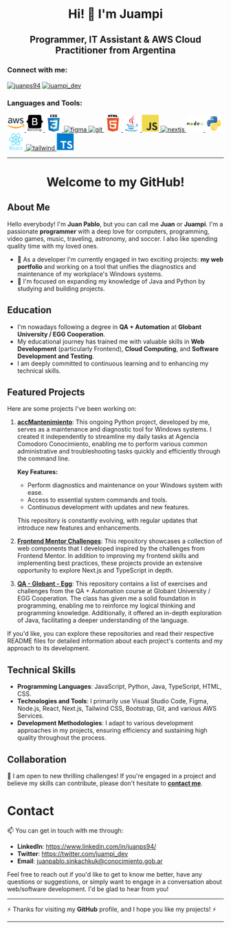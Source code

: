 <h1 align="center">Hi! 👋 I'm Juampi</h1>
<h2 align="center">Programmer, IT Assistant & AWS Cloud Practitioner from Argentina</h2>

<h3 align="left">Connect with me:</h3>
<p align="left">
<a href="https://linkedin.com/in/juanps94" target="blank"><img align="center" src="https://raw.githubusercontent.com/rahuldkjain/github-profile-readme-generator/master/src/images/icons/Social/linked-in-alt.svg" alt="juanps94" height="30" width="40" /></a>
<a href="https://twitter.com/juampi_dev" target="blank"><img align="center" src="https://raw.githubusercontent.com/rahuldkjain/github-profile-readme-generator/master/src/images/icons/Social/twitter.svg" alt="juampi_dev" height="30" width="40" /></a>
</p>

<h3 align="left">Languages and Tools:</h3>
<p align="left"> <a href="https://aws.amazon.com" target="_blank" rel="noreferrer"> <img src="https://raw.githubusercontent.com/devicons/devicon/master/icons/amazonwebservices/amazonwebservices-original-wordmark.svg" alt="aws" width="40" height="40"/> </a> <a href="https://getbootstrap.com" target="_blank" rel="noreferrer"> <img src="https://raw.githubusercontent.com/devicons/devicon/master/icons/bootstrap/bootstrap-plain-wordmark.svg" alt="bootstrap" width="40" height="40"/> </a> <a href="https://www.w3schools.com/css/" target="_blank" rel="noreferrer"> <img src="https://raw.githubusercontent.com/devicons/devicon/master/icons/css3/css3-original-wordmark.svg" alt="css3" width="40" height="40"/> </a> <a href="https://www.figma.com/" target="_blank" rel="noreferrer"> <img src="https://www.vectorlogo.zone/logos/figma/figma-icon.svg" alt="figma" width="40" height="40"/> </a> <a href="https://git-scm.com/" target="_blank" rel="noreferrer"> <img src="https://www.vectorlogo.zone/logos/git-scm/git-scm-icon.svg" alt="git" width="40" height="40"/> </a> <a href="https://www.w3.org/html/" target="_blank" rel="noreferrer"> <img src="https://raw.githubusercontent.com/devicons/devicon/master/icons/html5/html5-original-wordmark.svg" alt="html5" width="40" height="40"/> </a> <a href="https://www.java.com" target="_blank" rel="noreferrer"> <img src="https://raw.githubusercontent.com/devicons/devicon/master/icons/java/java-original.svg" alt="java" width="40" height="40"/> </a> <a href="https://developer.mozilla.org/en-US/docs/Web/JavaScript" target="_blank" rel="noreferrer"> <img src="https://raw.githubusercontent.com/devicons/devicon/master/icons/javascript/javascript-original.svg" alt="javascript" width="40" height="40"/> </a> <a href="https://nextjs.org/" target="_blank" rel="noreferrer"> <img src="https://cdn.worldvectorlogo.com/logos/nextjs-2.svg" alt="nextjs" width="40" height="40"/> </a> <a href="https://nodejs.org" target="_blank" rel="noreferrer"> <img src="https://raw.githubusercontent.com/devicons/devicon/master/icons/nodejs/nodejs-original-wordmark.svg" alt="nodejs" width="40" height="40"/> </a> <a href="https://www.python.org" target="_blank" rel="noreferrer"> <img src="https://raw.githubusercontent.com/devicons/devicon/master/icons/python/python-original.svg" alt="python" width="40" height="40"/> </a> <a href="https://reactjs.org/" target="_blank" rel="noreferrer"> <img src="https://raw.githubusercontent.com/devicons/devicon/master/icons/react/react-original-wordmark.svg" alt="react" width="40" height="40"/> </a> <a href="https://tailwindcss.com/" target="_blank" rel="noreferrer"> <img src="https://www.vectorlogo.zone/logos/tailwindcss/tailwindcss-icon.svg" alt="tailwind" width="40" height="40"/> </a> <a href="https://www.typescriptlang.org/" target="_blank" rel="noreferrer"> <img src="https://raw.githubusercontent.com/devicons/devicon/master/icons/typescript/typescript-original.svg" alt="typescript" width="40" height="40"/> </a> </p>


-----------------------------------

<h1 align="center">Welcome to my GitHub!</h1>

## About Me

Hello everybody! I'm **Juan Pablo**, but you can call me **Juan** or **Juampi**. I'm a passionate **programmer** with a deep love for computers, programming, video games, music, traveling, astronomy, and soccer. I also like spending quality time with my loved ones.

- 🔭 As a developer I'm currently engaged in two exciting projects: **my web portfolio** and working on a tool that unifies the diagnostics and maintenance of my workplace's Windows systems.
- 🌱 I'm focused on expanding my knowledge of Java and Python by studying and building projects.

## Education

- I'm nowadays following a degree in **QA + Automation** at **Globant University / EGG Cooperation**.
- My educational journey has trained me with valuable skills in **Web Development** (particularly Frontend), **Cloud Computing**, and **Software Development and Testing**.
- I am deeply committed to continuous learning and to enhancing my technical skills.

## Featured Projects

Here are some projects I've been working on:

1. **[accMantenimiento](https://github.com/juan-ps/accMantenimiento)**: This ongoing Python project, developed by me, serves as a maintenance and diagnostic tool for Windows systems. I created it independently to streamline my daily tasks at Agencia Comodoro Conocimiento, enabling me to perform various common administrative and troubleshooting tasks quickly and efficiently through the command line.

   **Key Features:**
   - Perform diagnostics and maintenance on your Windows system with ease.
   - Access to essential system commands and tools.
   - Continuous development with updates and new features.

   This repository is constantly evolving, with regular updates that introduce new features and enhancements.

2. **[Frontend Mentor Challenges](https://github.com/juan-ps/frontend-mentor-challenges)**: This repository showcases a collection of web components that I developed inspired by the challenges from Frontend Mentor. In addition to improving my frontend skills and implementing best practices, these projects provide an extensive opportunity to explore Next.js and TypeScript in depth.

3. **[QA - Globant - Egg](https://github.com/juan-ps/qaGlobantEgg)**: This repository contains a list of exercises and challenges from the QA + Automation course at Globant University / EGG Cooperation. The class has given me a solid foundation in programming, enabling me to reinforce my logical thinking and programming knowledge. Additionally, it offered an in-depth exploration of Java, facilitating a deeper understanding of the language.

If you'd like, you can explore these repositories and read their respective README files for detailed information about each project's contents and my approach to its development.

## Technical Skills

- **Programming Languages**: JavaScript, Python, Java, TypeScript, HTML, CSS.
- **Technologies and Tools**: I primarily use Visual Studio Code, Figma, Node.js, React, Next.js, Tailwind CSS, Bootstrap, Git, and various AWS Services.
- **Development Methodologies**: I adapt to various development approaches in my projects, ensuring efficiency and sustaining high quality throughout the process.

## Collaboration

👯 I am open to new thrilling challenges! If you're engaged in a project and believe my skills can contribute, please don't hesitate to **[contact me](mailto:juanpablo.sinkachkuk@conocimiento.gob.ar)**.

# **Contact**

📫 You can get in touch with me through:


- **LinkedIn**: https://www.linkedin.com/in/juanps94/
- **Twitter**: https://twitter.com/juampi_dev
- **Email**: juanpablo.sinkachkuk@conocimiento.gob.ar

Feel free to reach out if you'd like to get to know me better, have any questions or suggestions, or simply want to engage in a conversation about web/software development. I'd be glad to hear from you!

------------------------

⚡ Thanks for visiting my **GitHub** profile, and I hope you like my projects! ⚡

------------------------
